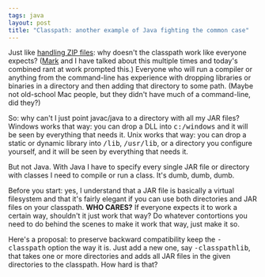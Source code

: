```yaml
---
tags: java
layout: post
title: "Classpath: another example of Java fighting the common case"
---
```




Just like <a href="http://www.cwinters.com/news/display/?news_id=1004">handling ZIP files</a>: why doesn't the classpath work like everyone expects? (<a href="http://mark.denovich.org/">Mark</a> and I have talked about this multiple times and today's combined rant at work prompted this.) Everyone who will run a compiler or anything from the command-line has experience with dropping libraries or binaries in a directory and then adding that directory to some path. (Maybe not old-school Mac people, but they didn't have much of a command-line, did they?)

<p>So: why can't I just point javac/java to a directory with all my JAR files? Windows works that way: you can drop a DLL into <tt>c:/windows</tt> and it will be seen by everything that needs it. Unix works that way: you can drop a static or dynamic library into <tt>/lib</tt>, <tt>/usr/lib</tt>, or a directory you configure yourself, and it will be seen by everything that needs it.

<p>But not Java. With Java I have to specify every single JAR file or directory with classes I need to compile or run a class. It's dumb, dumb, dumb.</p>

<p>Before you start: yes, I understand that a JAR file is basically a virtual filesystem and that it's fairly elegant if you can use both directories and JAR files on your classpath. <b>WHO CARES?</b> If everyone expects it to work a certain way, shouldn't it just work that way? Do whatever contortions you need to do behind the scenes to make it work that way, just make it so.</p>

<p>Here's a proposal: to preserve backward compatibility keep the <tt>-classpath</tt> option the way it is. Just add a new one, say <tt>-classpathlib</tt>, that takes one or more directories and adds all JAR files in the given directories to the classpath. How hard is that?</p>


